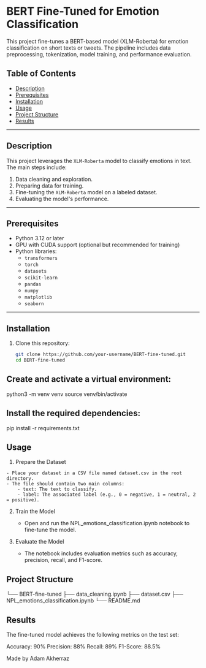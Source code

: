 # BERT Fine-Tuned for Emotion Classification

This project fine-tunes a BERT-based model (XLM-Roberta) for emotion classification on short texts or tweets. The pipeline includes data preprocessing, tokenization, model training, and performance evaluation.

## Table of Contents
- [Description](#description)
- [Prerequisites](#prerequisites)
- [Installation](#installation)
- [Usage](#usage)
- [Project Structure](#project-structure)
- [Results](#results)


---

## Description

This project leverages the `XLM-Roberta` model to classify emotions in text. The main steps include:
1. Data cleaning and exploration.
2. Preparing data for training.
3. Fine-tuning the `XLM-Roberta` model on a labeled dataset.
4. Evaluating the model's performance.

---

## Prerequisites

- Python 3.12 or later
- GPU with CUDA support (optional but recommended for training)
- Python libraries:
  - `transformers`
  - `torch`
  - `datasets`
  - `scikit-learn`
  - `pandas`
  - `numpy`
  - `matplotlib`
  - `seaborn`

---

## Installation

1. Clone this repository:
   ```bash
   git clone https://github.com/your-username/BERT-fine-tuned.git
   cd BERT-fine-tuned

## Create and activate a virtual environment:

  python3 -m venv venv
  source venv/bin/activate

## Install the required dependencies:
  pip install -r requirements.txt

## Usage

  1. Prepare the Dataset
      
    - Place your dataset in a CSV file named dataset.csv in the root directory.
    - The file should contain two main columns:
        - text: The text to classify.
        - label: The associated label (e.g., 0 = negative, 1 = neutral, 2 = positive).

  2. Train the Model

      - Open and run the NPL_emotions_classification.ipynb notebook to fine-tune the model.

  3. Evaluate the Model
      - The notebook includes evaluation metrics such as accuracy, precision, recall, and F1-score.

## Project Structure

└── BERT-fine-tuned
  ├── data_cleaning.ipynb
    ├── dataset.csv
    ├── NPL_emotions_classification.ipynb
    └── README.md

## Results

The fine-tuned model achieves the following metrics on the test set:

  Accuracy: 90%
  Precision: 88%
  Recall: 89%
  F1-Score: 88.5%


Made by Adam Akherraz